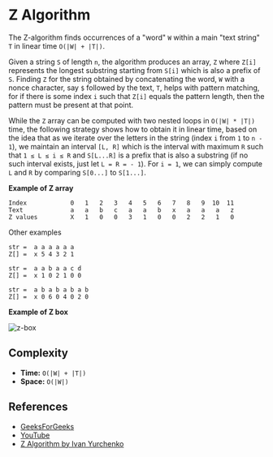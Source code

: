 # Z Algorithm

The Z-algorithm finds occurrences of a "word" `W`
within a main "text string" `T` in linear time `O(|W| + |T|)`.

Given a string `S` of length `n`, the algorithm produces
an array, `Z` where `Z[i]` represents the longest substring
starting from `S[i]` which is also a prefix of `S`. Finding
`Z` for the string obtained by concatenating the word, `W`
with a nonce character, say `$` followed by the text, `T`,
helps with pattern matching, for if there is some index `i`
such that `Z[i]` equals the pattern length, then the pattern
must be present at that point.

While the `Z` array can be computed with two nested loops in `O(|W| * |T|)` time, the
following strategy shows how to obtain it in linear time, based
on the idea that as we iterate over the letters in the string
(index `i` from `1` to `n - 1`), we maintain an interval `[L, R]`
which is the interval with maximum `R` such that `1 ≤ L ≤ i ≤ R`
and `S[L...R]` is a prefix that is also a substring (if no such
interval exists, just let `L = R = - 1`). For `i = 1`, we can
simply compute `L` and `R` by comparing `S[0...]` to `S[1...]`.

**Example of Z array**

```
Index            0   1   2   3   4   5   6   7   8   9  10  11
Text             a   a   b   c   a   a   b   x   a   a   a   z
Z values         X   1   0   0   3   1   0   0   2   2   1   0
```

Other examples

```
str =  a a a a a a
Z[] =  x 5 4 3 2 1
```

```
str =  a a b a a c d
Z[] =  x 1 0 2 1 0 0
```

```
str =  a b a b a b a b
Z[] =  x 0 6 0 4 0 2 0
```

**Example of Z box**

![z-box](https://ivanyu.me/wp-content/uploads/2014/09/zalg1.png)

## Complexity

-   **Time:** `O(|W| + |T|)`
-   **Space:** `O(|W|)`

## References

-   [GeeksForGeeks](https://www.geeksforgeeks.org/z-algorithm-linear-time-pattern-searching-algorithm/)
-   [YouTube](https://www.youtube.com/watch?v=CpZh4eF8QBw&t=0s&list=PLLXdhg_r2hKA7DPDsunoDZ-Z769jWn4R8&index=70)
-   [Z Algorithm by Ivan Yurchenko](https://ivanyu.me/blog/2013/10/15/z-algorithm/)
